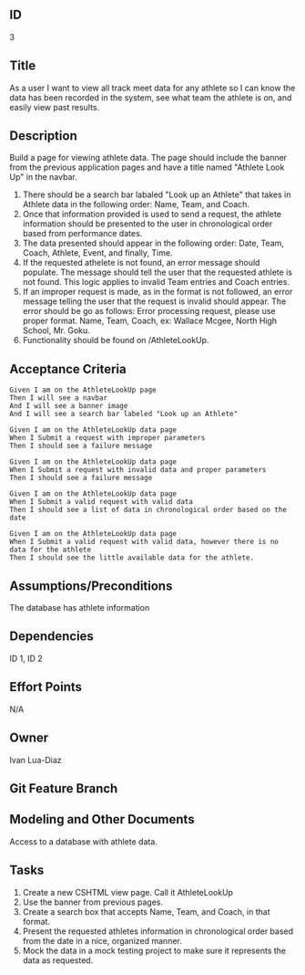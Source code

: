 ## ID 
3
## Title
As a user I want to view all track meet data for any athlete so I can know the data has been recorded in the system, see what team the athlete is on, and easily view past results.
## Description
Build a page for viewing athlete data. The page should include the banner from the previous application pages and have a title named "Athlete Look Up" in the navbar.

1. There should be a search bar labaled "Look up an Athlete" that takes in Athlete data in the following order: Name, Team, and Coach.
2. Once that information provided is used to send a request, the athlete information should be presented to the user in chronological order based from performance dates.
3. The data presented should appear in the following order: Date, Team, Coach, Athlete, Event, and finally, Time.
4. If the requested athelete is not found, an error message should populate. The message should tell the user that the requested athlete is not found. This logic applies to invalid Team
entries and Coach entries.
5. If an improper request is made, as in the format is not followed, an error message telling the user that the request is invalid should appear. The error should be go as follows:
Error processing request, please use proper format. Name, Team, Coach, ex: Wallace Mcgee, North High School, Mr. Goku.
6. Functionality should be found on /AthleteLookUp.

## Acceptance Criteria

    Given I am on the AthleteLookUp page
    Then I will see a navbar
    And I will see a banner image
    And I will see a search bar labeled "Look up an Athlete"
    
    Given I am on the AthleteLookUp data page
    When I Submit a request with improper parameters
    Then I should see a failure message

    Given I am on the AthleteLookUp data page
    When I Submit a request with invalid data and proper parameters
    Then I should see a failure message

    Given I am on the AthleteLookUp data page
    When I Submit a valid request with valid data
    Then I should see a list of data in chronological order based on the date

    Given I am on the AthleteLookUp data page
    When I Submit a valid request with valid data, however there is no data for the athlete
    Then I should see the little available data for the athlete.

## Assumptions/Preconditions
The database has athlete information
## Dependencies
ID 1, ID 2
## Effort Points
N/A
## Owner
Ivan Lua-Diaz
## Git Feature Branch

## Modeling and Other Documents

Access to a database with athlete data.

## Tasks
1. Create a new CSHTML view page. Call it AthleteLookUp
2. Use the banner from previous pages.
3. Create a search box that accepts Name, Team, and Coach, in that format.
4. Present the requested athletes information in chronological order based from the date in a nice, organized manner. 
5. Mock the data in a mock testing project to make sure it represents the data as requested.